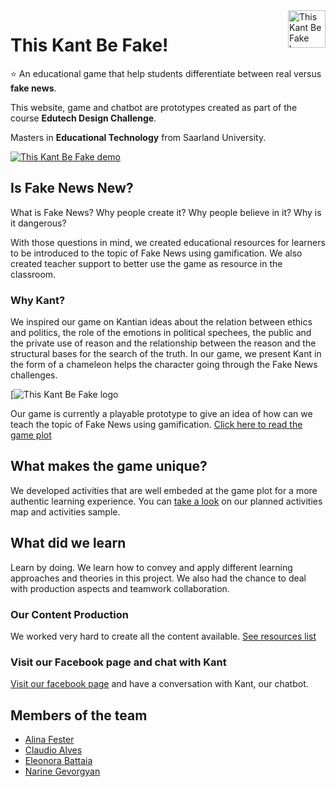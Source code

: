 <a href="https://thiskantbefake.netlify.app/">
    <img src="https://s3-ap-south-1.amazonaws.com/bot-bkt/prod/47433/47433-Kant%20Gif_v2.gif" alt="This Kant Be Fake logo" title="This Kant Be Fake" align="right" height="60" />
</a>

This Kant Be Fake!
======================

:star: An educational game that help students differentiate between real versus **fake news**.

This website, game and chatbot are prototypes created as part of the course **Edutech Design Challenge**.

Masters in **Educational Technology** from Saarland University.

[![This Kant Be Fake demo](https://thiskantbefake.netlify.app/img/fb_cover.png)](https://thiskantbefake.netlify.app/)


## Is Fake News New?

What is Fake News? Why people create it? Why people believe in it? Why is it dangerous?

With those questions in mind, we created educational resources for learners to be introduced to the topic of Fake News using gamification. We also created teacher support to better use the game as resource in the classroom.

### Why Kant?

We inspired our game on Kantian ideas about the relation between ethics and politics, the role of the emotions in political spechees, the public and the private use of reason and the relationship between the reason and the structural bases for the search of the truth. In our game, we present Kant in the form of a chameleon helps the character going through the Fake News challenges.

[![This Kant Be Fake logo](https://s3-ap-south-1.amazonaws.com/bot-bkt/prod/47433/47433-Kant%20Gif_v2.gif)

Our game is currently a playable prototype to give an idea of how can we teach the topic of Fake News using gamification.
[Click here to read the game plot](https://thiskantbefake.netlify.app/plot.html)

## What makes the game unique?

We developed activities that are well embeded at the game plot for a more authentic learning experience.
You can [take a look](https://mm.tt/1768236376?t=9dcNwygvsR) on our planned activities map and activities sample.

## What did we learn
Learn by doing. We learn how to convey and apply different learning approaches and theories in this project. We also had the chance to deal with production aspects and teamwork collaboration.

### Our Content Production

We worked very hard to create all the content available.
[See resources list](https://mix.com/claudiospace/games-resources)

### Visit our Facebook page and chat with Kant

[Visit our facebook page](https://www.facebook.com/thiskantbefake/) and have a conversation with Kant, our chatbot.

## Members of the team

* [Alina Fester](https://www.linkedin.com/in/alina-fester-587755188/)
* [Claudio Alves](https://www.linkedin.com/in/claudioprof/) 
* [Eleonora Battaia](https://www.linkedin.com/in/eleonora-battaia-1499a1195/) 
* [Narine Gevorgyan](https://www.linkedin.com/in/narine-gevorgyan/) 

